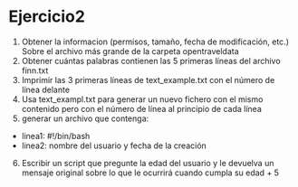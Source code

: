 # Ejercicio2

1. Obtener la informacion (permisos, tamaño, fecha de modificación, etc.) Sobre el archivo más grande de la carpeta opentraveldata
2. Obtener cuántas palabras contienen las 5 primeras líneas del archivo finn.txt
3. Imprimir las 3 primeras líneas de text_example.txt con el número de línea delante
4. Usa text_exampl.txt para generar un nuevo fichero con el mismo contenido pero con el número de línea al principio de cada línea
5. generar un archivo que contenga:
  * linea1: #!/bin/bash
  * linea2: nombre del usuario y fecha de la creación
6. Escribir un script que pregunte la edad del usuario y le devuelva un mensaje original sobre lo que le ocurrirá cuando cumpla su edad + 5
